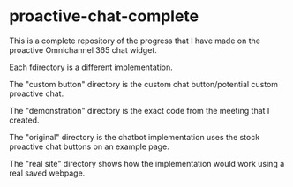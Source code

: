 # proactive-chat-complete
This is a complete repository of the progress that I have made on the proactive Omnichannel 365 chat widget.

Each fdirectory is a different implementation.

The "custom button" directory is the custom chat button/potential custom proactive chat.

The "demonstration" directory is the exact code from the meeting that I created.

The "original" directory is the chatbot implementation uses the stock proactive chat buttons on an example page.

The "real site" directory shows how the implementation would work using a real saved webpage.
